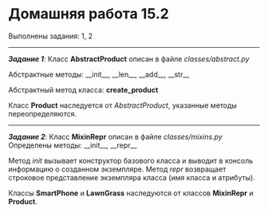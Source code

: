 # Домашняя работа 15.2

Выполнены задания: 1, 2

---


___Задание 1___: Класс __AbstractProduct__ описан в файле _classes/abstract.py_

Абстрактные методы: \_\_init\_\_, \_\_len\_\_, \_\_add\_\_, \_\_str\_\_

Абстрактный метод класса: __create_product__

Класс __Product__  наследуется от _AbstractProduct_, указанные методы переопределяются.

---

___Задание 2___: Класс __MixinRepr__ описан в файле _classes/mixins.py_
Определены методы: \_\_init\_\_, \_\_repr\_\_

Метод _init_ вызывает конструктор базового класса и выводит в консоль информацию о созданном экземпляре.
Метод _repr_ возвращает строковое представление экземпляра класса (имя класса и атрибуты).


Классы __SmartPhone__ и __LawnGrass__ наследуются от классов __MixinRepr__ и __Product__.
